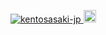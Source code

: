 <p align="left">
  <a href="https://github.com/kentosasaki-jp/kentosasaki-jp/">
    <img src="https://komarev.com/ghpvc/?username=kentosasaki-jp" alt="kentosasaki-jp" />
  </a>
  <a href="http://twitter.com/kento_sasaki1">
    <img height="20" src="https://img.shields.io/twitter/follow/yutkat?label=Twitter&logo=twitter&style=flat" />
  </a>
